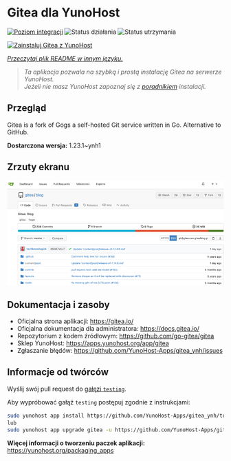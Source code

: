 <!--
To README zostało automatycznie wygenerowane przez <https://github.com/YunoHost/apps/tree/master/tools/readme_generator>
Nie powinno być ono edytowane ręcznie.
-->

# Gitea dla YunoHost

[![Poziom integracji](https://apps.yunohost.org/badge/integration/gitea)](https://ci-apps.yunohost.org/ci/apps/gitea/)
![Status działania](https://apps.yunohost.org/badge/state/gitea)
![Status utrzymania](https://apps.yunohost.org/badge/maintained/gitea)

[![Zainstaluj Gitea z YunoHost](https://install-app.yunohost.org/install-with-yunohost.svg)](https://install-app.yunohost.org/?app=gitea)

*[Przeczytaj plik README w innym języku.](./ALL_README.md)*

> *Ta aplikacja pozwala na szybką i prostą instalację Gitea na serwerze YunoHost.*  
> *Jeżeli nie masz YunoHost zapoznaj się z [poradnikiem](https://yunohost.org/install) instalacji.*

## Przegląd

Gitea is a fork of Gogs a self-hosted Git service written in Go. Alternative to GitHub.


**Dostarczona wersja:** 1.23.1~ynh1

## Zrzuty ekranu

![Zrzut ekranu z Gitea](./doc/screenshots/screenshot.png)

## Dokumentacja i zasoby

- Oficjalna strona aplikacji: <https://gitea.io/>
- Oficjalna dokumentacja dla administratora: <https://docs.gitea.io/>
- Repozytorium z kodem źródłowym: <https://github.com/go-gitea/gitea>
- Sklep YunoHost: <https://apps.yunohost.org/app/gitea>
- Zgłaszanie błędów: <https://github.com/YunoHost-Apps/gitea_ynh/issues>

## Informacje od twórców

Wyślij swój pull request do [gałęzi `testing`](https://github.com/YunoHost-Apps/gitea_ynh/tree/testing).

Aby wypróbować gałąź `testing` postępuj zgodnie z instrukcjami:

```bash
sudo yunohost app install https://github.com/YunoHost-Apps/gitea_ynh/tree/testing --debug
lub
sudo yunohost app upgrade gitea -u https://github.com/YunoHost-Apps/gitea_ynh/tree/testing --debug
```

**Więcej informacji o tworzeniu paczek aplikacji:** <https://yunohost.org/packaging_apps>
